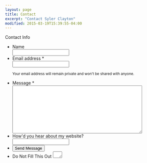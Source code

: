 ```yaml
---
layout: page
title: Contact
excerpt: "Contact Syler Clayton"
modified: 2015-03-19T15:39:55-04:00
---
```

Contact Info
<script async src="{{ site.baseurl }}/assets/js/vendor/wufoo.js"></script>

<form id="form1" name="form1" class="wufoo  page" accept-charset="UTF-8" autocomplete="off" enctype="multipart/form-data" method="post" novalidate action="https://relys.wufoo.com/forms/z1rgxcaf1c5n7ze/#public">
  <ul>
    <li id="foli12" class="notranslate">
      <label class="desc" id="title12" for="Field12"> Name </label>
      <div>
        <input id="Field12" name="Field12" type="text" class="field text large" value="" maxlength="255" tabindex="1" onKeyUp="" />
        </div>
    </li>
    <li id="foli1" class="notranslate">
      <label class="desc" id="title1" for="Field1"> Email address <span id="req_1" class="req">*</span> </label>
      <div>
        <input id="Field1" name="Field1" type="email" spellcheck="false" class="field text large" value="" maxlength="255" tabindex="2" required />
      </div>
      <p class="instruct" id="instruct2"><small>Your email address will remain private and won't be shared with anyone.</small></p>
    </li>
    <li id="foli10" class="notranslate">
      <label class="desc" id="title10" for="Field10"> Message <span id="req_10" class="req">*</span> </label>
      <div>
        <textarea id="Field10" name="Field10" class="field textarea medium" spellcheck="true" rows="10" cols="50" tabindex="3" onkeyup="" required></textarea>
      </div>
    </li>
    <li id="foli11" class="notranslate">
      <label class="desc" id="title11" for="Field11"> How'd you hear about my website? </label>
      <div>
        <input id="Field11" name="Field11" type="text" class="field text large" value="" maxlength="255" tabindex="4" onKeyUp="" />
      </div>
    </li>
    <li class="buttons">
      <div>
        <input id="saveForm" name="saveForm" class="btn" type="submit" value="Send Message" />
      </div>
    </li>
    <li class="hidden">
      <label for="comment">Do Not Fill This Out</label>
      <textarea name="comment" id="comment" rows="1" cols="1"></textarea>
      <input type="hidden" id="idstamp" name="idstamp" value="kCWifTF19Xi7kUcfwvUyb1egidN1NwbsEqWHlF3p+h4=" />
    </li>
  </ul>
</form>